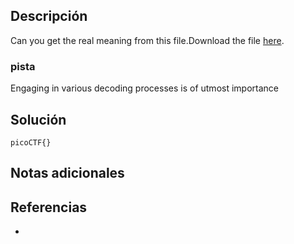 
## Descripción 

Can you get the real meaning from this file.Download the file [here](https://artifacts.picoctf.net/c_titan/109/enc_flag).
### pista

Engaging in various decoding processes is of utmost importance
## Solución






```
picoCTF{}
```

## Notas adicionales


## Referencias

- 